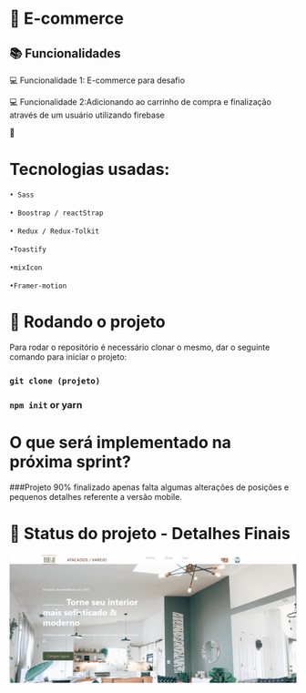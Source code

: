 
# 📝 E-commerce 


## 📚 Funcionalidades
 💻 Funcionalidade 1: E-commerce para desafio

 💻 Funcionalidade 2:Adicionando ao carrinho de compra e finalização através de um usuário utilizando firebase

🔧 
# Tecnologias usadas:


    • Sass

    • Boostrap / reactStrap

    • Redux / Redux-Tolkit

    •Toastify

    •mixIcon

    •Framer-motion

     

# 🚀 Rodando o projeto
Para rodar o repositório é necessário clonar o mesmo, dar o seguinte comando para iniciar o projeto:


### `git clone (projeto)`
### `npm init` or yarn


# O que será implementado na próxima sprint?

###Projeto 90% finalizado apenas falta algumas alterações de posições e pequenos detalhes referente a versão mobile.
 # 🎯 Status do projeto - Detalhes Finais 

 <img src='./src/image/e-commerce.gif' alt='pré visualização'/>

